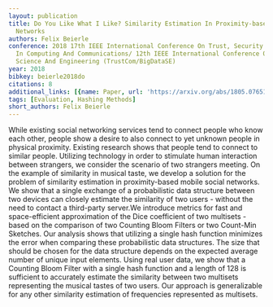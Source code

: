 ```yaml
---
layout: publication
title: Do You Like What I Like? Similarity Estimation In Proximity-based Mobile Social
  Networks
authors: Felix Beierle
conference: 2018 17th IEEE International Conference On Trust, Security And Privacy
  In Computing And Communications/ 12th IEEE International Conference On Big Data
  Science And Engineering (TrustCom/BigDataSE)
year: 2018
bibkey: beierle2018do
citations: 8
additional_links: [{name: Paper, url: 'https://arxiv.org/abs/1805.07651'}]
tags: [Evaluation, Hashing Methods]
short_authors: Felix Beierle
---
```

While existing social networking services tend to connect people who know
each other, people show a desire to also connect to yet unknown people in
physical proximity. Existing research shows that people tend to connect to
similar people. Utilizing technology in order to stimulate human interaction
between strangers, we consider the scenario of two strangers meeting. On the
example of similarity in musical taste, we develop a solution for the problem
of similarity estimation in proximity-based mobile social networks. We show
that a single exchange of a probabilistic data structure between two devices
can closely estimate the similarity of two users - without the need to contact
a third-party server.We introduce metrics for fast and space-efficient
approximation of the Dice coefficient of two multisets - based on the
comparison of two Counting Bloom Filters or two Count-Min Sketches. Our
analysis shows that utilizing a single hash function minimizes the error when
comparing these probabilistic data structures. The size that should be chosen
for the data structure depends on the expected average number of unique input
elements. Using real user data, we show that a Counting Bloom Filter with a
single hash function and a length of 128 is sufficient to accurately estimate
the similarity between two multisets representing the musical tastes of two
users. Our approach is generalizable for any other similarity estimation of
frequencies represented as multisets.